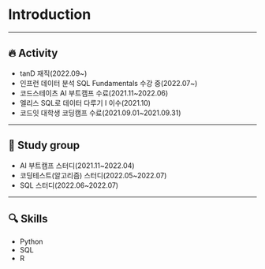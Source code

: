 # Introduction

----------
## 🔥 Activity
* tanD 재직(2022.09~)
* 인프런 데이터 분석 SQL Fundamentals 수강 중(2022.07~)
* 코드스테이츠 AI 부트캠프 수료(2021.11~2022.06)
* 엘리스 SQL로 데이터 다루기 I 이수(2021.10)
* 코드잇 대학생 코딩캠프 수료(2021.09.01~2021.09.31)
-------------
## 👥 Study group
* AI 부트캠프 스터디(2021.11~2022.04)
* 코딩테스트(알고리즘) 스터디(2022.05~2022.07)
* SQL 스터디(2022.06~2022.07)
-------------
## 🔍 Skills
* Python
* SQL
* R

